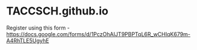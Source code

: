 # TACCSCH.github.io
Register using this form - https://docs.google.com/forms/d/1PczOhAIJT9PBPTqL6R_wCHIqK679m-A4RhTLE5UgyhE
